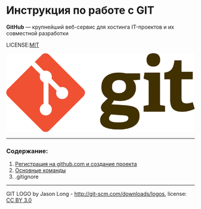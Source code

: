 # Инструкция по работе с GIT
__GitHub__ — крупнейший веб-сервис для хостинга IT-проектов и их совместной разработки

LICENSE:[MIT](./license.md)

![](./Git-logo.png)

---

### Содержание:
1. [Регистрация на github.com и создание проекта]( /registrationandcreateproject.md)
2. [Основные команды]( //basic_commands.md)
3. .gitignore


---

GIT LOGO by Jason Long - http://git-scm.com/downloads/logos, license: [CC BY 3.0](https://creativecommons.org/licenses/by/3.0/)